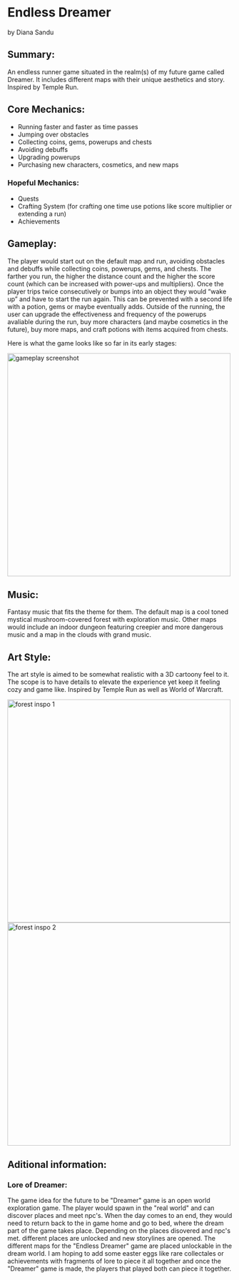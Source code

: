 # **Endless Dreamer**
by Diana Sandu

## **Summary**:
An endless runner game situated in the realm(s) of my future game called Dreamer. It includes different maps with their unique aesthetics and story. Inspired by Temple Run.

## **Core Mechanics**:
-	Running faster and faster as time passes
-	Jumping over obstacles
-	Collecting coins, gems, powerups and chests
-	Avoiding debuffs
-	Upgrading powerups
-	Purchasing new characters, cosmetics, and new maps

### **Hopeful Mechanics**:
- Quests
- Crafting System (for crafting one time use potions like score multiplier or extending a run)
- Achievements

## **Gameplay**:
The player would start out on the default map and run, avoiding obstacles and debuffs while collecting coins, powerups, gems, and chests. The farther you run, the higher the distance count and the higher the score count (which can be increased with power-ups and multipliers).
Once the player trips twice consecutively or bumps into an object they would “wake up” and have to start the run again. This can be prevented with a second life with a potion, gems or maybe eventually adds.
Outside of the running, the user can upgrade the effectiveness and frequency of the powerups avaliable during the run, buy more characters (and maybe cosmetics in the future), buy more maps, and craft potions with items acquired from chests.

Here is what the game looks like so far in its early stages:

<img width="500" alt ="gameplay screenshot" src="https://github.com/user-attachments/assets/7b413c6a-70e6-4539-8418-81d693abdb20">

## **Music**:
Fantasy music that fits the theme for them. The default map is a cool toned mystical mushroom-covered forest with exploration music. Other maps would include an indoor dungeon featuring creepier and more dangerous music and a map in the clouds with grand music.

## **Art Style**:
The art style is aimed to be somewhat realistic with a 3D cartoony feel to it. The scope is to have details to elevate the experience yet keep it feeling cozy and game like. Inspired by Temple Run as well as World of Warcraft.

<img width="500" alt ="forest inspo 1" src="https://github.com/user-attachments/assets/f0879c5d-d238-4514-a455-5073e3bb16e5"> <img width="500" alt ="forest inspo 2" src="https://github.com/user-attachments/assets/a0a087ce-7c71-4a36-8c03-2efd8c964192">

## **Aditional information**:

### **Lore of Dreamer**:
The game idea for the future to be "Dreamer" game is an open world exploration game. The player would spawn in the "real world" and can discover places and meet npc's. When the day comes to an end, they would need to return back to the in game home and go to bed, where the dream part of the game takes place. Depending on the places disovered and npc's met. different places are unlocked and new storylines are opened. The different maps for the "Endless Dreamer" game are placed unlockable in the dream world. I am hoping to add some easter eggs like rare collectales or achievements with fragments of lore to piece it all together and once the "Dreamer" game is made, the players that played both can piece it together.
